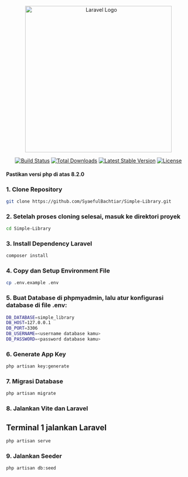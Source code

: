 <p align="center"><a href="https://laravel.com" target="_blank"><img src="https://raw.githubusercontent.com/laravel/art/master/logo-lockup/5%20SVG/2%20CMYK/1%20Full%20Color/laravel-logolockup-cmyk-red.svg" width="400" alt="Laravel Logo"></a></p>

<p align="center">
<a href="https://github.com/laravel/framework/actions"><img src="https://github.com/laravel/framework/workflows/tests/badge.svg" alt="Build Status"></a>
<a href="https://packagist.org/packages/laravel/framework"><img src="https://img.shields.io/packagist/dt/laravel/framework" alt="Total Downloads"></a>
<a href="https://packagist.org/packages/laravel/framework"><img src="https://img.shields.io/packagist/v/laravel/framework" alt="Latest Stable Version"></a>
<a href="https://packagist.org/packages/laravel/framework"><img src="https://img.shields.io/packagist/l/laravel/framework" alt="License"></a>
</p>

#### Pastikan versi php di atas 8.2.0
### 1. Clone Repository
```bash
git clone https://github.com/SyaefulBachtiar/Simple-Library.git
```
### 2. Setelah proses cloning selesai, masuk ke direktori proyek
```bash
cd Simple-Library
```
### 3. Install Dependency Laravel
```bash
composer install
```
### 4. Copy dan Setup Environment File
```bash
cp .env.example .env
```

### 5. Buat Database di phpmyadmin, lalu atur konfigurasi database di file .env:
```bash
DB_DATABASE=simple_library
DB_HOST=127.0.0.1
DB_PORT=3306
DB_USERNAME=<username database kamu>
DB_PASSWORD=<password database kamu>
```

### 6. Generate App Key
```bash
php artisan key:generate
```
### 7. Migrasi Database
```bash
php artisan migrate
```
### 8. Jalankan Vite dan Laravel
## Terminal 1 jalankan Laravel
```bash
php artisan serve
```
### 9. Jalankan Seeder
```bash
php artisan db:seed
```


